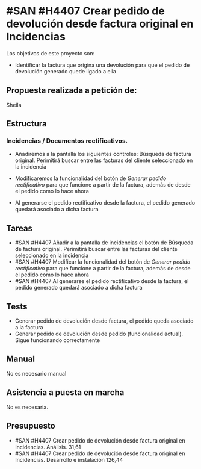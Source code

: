 # #SAN #H4407 Crear pedido de devolución desde factura original en Incidencias

Los objetivos de este proyecto son:
+ Identificar la factura que origina una devolución para que el pedido de devolución generado quede ligado a ella

## Propuesta realizada a petición de:
Sheila

## Estructura

### Incidencias / Documentos rectificativos.
+ Añadiremos a la pantalla los siguientes controles:
  Búsqueda de factura original. Perimitirá buscar entre las facturas del cliente seleccionado en la incidencia

+ Modificaremos la funcionalidad del botón de _Generar pedido rectificativo_ para que funcione a partir de la factura, además de desde el pedido como lo hace ahora

+ Al generarse el pedido rectificativo desde la factura, el pedido generado quedará asociado a dicha factura

## Tareas
* #SAN #H4407 Añadir a la pantalla de incidencias el botón de Búsqueda de factura original. Perimitirá buscar entre las facturas del cliente seleccionado en la incidencia
* #SAN #H4407 Modificar la funcionalidad del botón de _Generar pedido rectificativo_ para que funcione a partir de la factura, además de desde el pedido como lo hace ahora
* #SAN #H4407 Al generarse el pedido rectificativo desde la factura, el pedido generado quedará asociado a dicha factura

## Tests
+ Generar pedido de devolución desde factura, el pedido queda asociado a la factura
+ Generar pedido de devolución desde pedido (funcionalidad actual). Sigue funcionando correctamente 

## Manual
No es necesario manual

## Asistencia a puesta en marcha
No es necesaria.

## Presupuesto
* #SAN #H4407 Crear pedido de devolución desde factura original en Incidencias. Análisis. 31,61
* #SAN #H4407 Crear pedido de devolución desde factura original en Incidencias. Desarrollo e instalación 126,44
